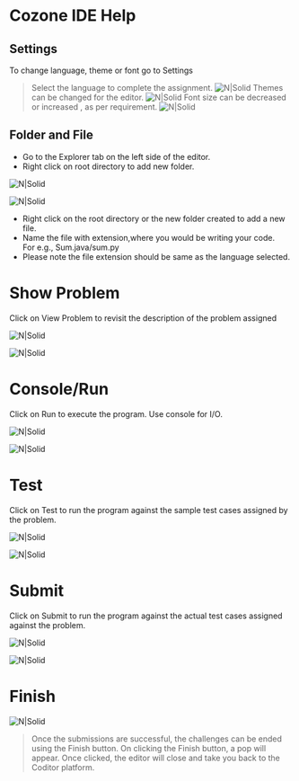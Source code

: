 # Cozone IDE Help

## Settings

To change language, theme or font go to Settings
> Select the language to complete the assignment.
![N|Solid](https://imgur.com/h6P3ilz.png)
> Themes can be changed for the editor.
![N|Solid](https://i.imgur.com/H8KT4Xl.png)
> Font size can be decreased or increased , as per requirement.
![N|Solid](https://i.imgur.com/dUeM3Cx.png)


##  Folder and File
- Go to the Explorer tab on the left side of the editor.
- Right click on root directory to add new folder.

![N|Solid](https://i.imgur.com/k6Yf2sL.png)

![N|Solid](https://i.imgur.com/8PsijQy.png)

- Right click on the root directory or the new folder created to add a new file.
- Name the file with extension,where you would be writing your code.  
   For e.g., Sum.java/sum.py
- Please note the file extension should be same as the language selected.

# Show Problem

 Click on View Problem to revisit the description of the problem assigned 
 
![N|Solid](https://i.imgur.com/esimrvD.png)

![N|Solid](https://i.imgur.com/ckETQXs.png)

# Console/Run

Click on Run to execute the program. Use console for I/O.

![N|Solid](https://i.imgur.com/7ozGDkj.png)

![N|Solid](https://i.imgur.com/Rm0pfpD.png)

# Test

Click on Test to run the program against the sample test cases assigned by the problem.

![N|Solid](https://i.imgur.com/28KGw0l.png)

![N|Solid](https://i.imgur.com/pejeSi7.png)

# Submit

Click on Submit to run the program against the actual test cases assigned against the problem.

![N|Solid](https://i.imgur.com/gj5pyHd.png)

![N|Solid](https://imgur.com/nF02AQd.png)

# Finish
![N|Solid](https://i.imgur.com/pHrp8O7.png)
>Once the submissions are successful, the challenges can be ended 
>using the Finish button. On clicking the Finish button, a pop
> will appear. Once clicked, the editor will close and take you back
> to the Coditor platform.

